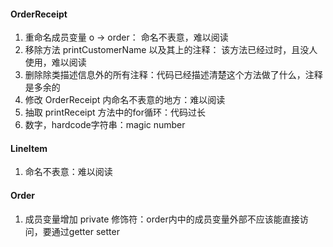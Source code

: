 #### OrderReceipt 
1. 重命名成员变量 o -> order： 命名不表意，难以阅读
2. 移除方法 printCustomerName 以及其上的注释： 该方法已经过时，且没人使用，难以阅读
3. 删除除类描述信息外的所有注释：代码已经描述清楚这个方法做了什么，注释是多余的
4. 修改 OrderReceipt 内命名不表意的地方：难以阅读
5. 抽取 printReceipt 方法中的for循环：代码过长
6. 数字，hardcode字符串：magic number

#### LineItem
1. 命名不表意：难以阅读

#### Order
1. 成员变量增加 private 修饰符：order内中的成员变量外部不应该能直接访问，要通过getter setter